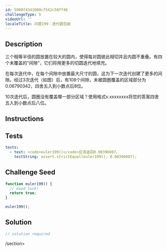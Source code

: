 ```yaml
---
id: 5900f4341000cf542c50ff46
challengeType: 5
videoUrl: ''
localeTitle: 问题199：迭代圆包装
---
```


## Description
<section id="description">三个相等半径的圆放置在较大的圆内，使得每对圆彼此相切并且内圆不重叠。有四个未覆盖的“间隙”，它们将用更多的切圆迭代地填充。 <p>在每次迭代中，在每个间隙中放置最大尺寸的圆，这为下一次迭代创建了更多的间隙。经过3次迭代（如图）后，有108个间隙，未被圆圈覆盖的区域部分为0.06790342，四舍五入到小数点后8位。 </p><p> 10次​​迭代后，圆圈没有覆盖哪一部分区域？使用格式x.xxxxxxxx将您的答案四舍五入到小数点后八位。 </p></section>

## Instructions
<section id="instructions">
</section>

## Tests
<section id='tests'>

```yml
tests:
  - text: <code>euler199()</code>应该返回0.00396087。
    testString: assert.strictEqual(euler199(), 0.00396087);

```

</section>

## Challenge Seed
<section id='challengeSeed'>

<div id='js-seed'>

```js
function euler199() {
  // Good luck!
  return true;
}

euler199();

```

</div>



</section>

## Solution
<section id='solution'>

```js
// solution required
```

/section>
